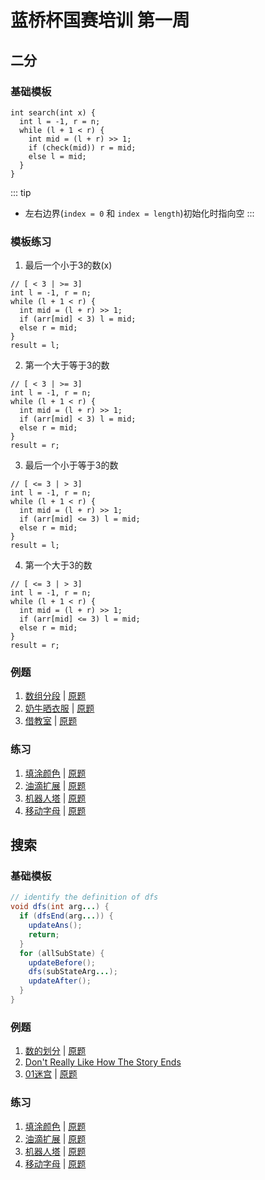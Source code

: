 # 蓝桥杯国赛培训 第一周
## 二分
### 基础模板
``` java{2,3,4}
int search(int x) {
  int l = -1, r = n;
  while (l + 1 < r) {
    int mid = (l + r) >> 1;
    if (check(mid)) r = mid;
    else l = mid;
  }
}
```
::: tip
- 左右边界(`index = 0` 和 `index = length`)初始化时指向空
:::

### 模板练习
1. 最后一个小于3的数(x)
``` java{5,8}
// [ < 3 | >= 3]
int l = -1, r = n;
while (l + 1 < r) {
  int mid = (l + r) >> 1;
  if (arr[mid] < 3) l = mid;
  else r = mid;
}
result = l;
```

2. 第一个大于等于3的数
``` java{5,8}
// [ < 3 | >= 3]
int l = -1, r = n;
while (l + 1 < r) {
  int mid = (l + r) >> 1;
  if (arr[mid] < 3) l = mid;
  else r = mid;
}
result = r;
```

3. 最后一个小于等于3的数
``` java{5,8}
// [ <= 3 | > 3]
int l = -1, r = n;
while (l + 1 < r) {
  int mid = (l + r) >> 1;
  if (arr[mid] <= 3) l = mid;
  else r = mid;
}
result = l;
```

4. 第一个大于3的数
``` java{5,8}
// [ <= 3 | > 3]
int l = -1, r = n;
while (l + 1 < r) {
  int mid = (l + r) >> 1;
  if (arr[mid] <= 3) l = mid;
  else r = mid;
}
result = r;
```

### 例题
1. [数组分段](./Q1) | [原题](https://www.luogu.com.cn/problem/P1182)
2. [奶牛晒衣服](./Q2) | [原题](https://www.luogu.com.cn/problem/P1843)
3. [借教室](./Q3) | [原题](https://www.luogu.com.cn/problem/P1083)

### 练习
1. [填涂颜色](./E1.md) | [原题](https://www.luogu.com.cn/problem/P8647)
2. [油滴扩展](./E2.md) | [原题](https://www.luogu.com.cn/problem/AT_abc144_e)
3. [机器人塔](./E3.md) | [原题](https://www.luogu.com.cn/problem/AT_abc153_f)
4. [移动字母](./E4.md) | [原题](https://www.luogu.com.cn/problem/P8660)

## 搜索
### 基础模板
``` java
// identify the definition of dfs
void dfs(int arg...) {
  if (dfsEnd(arg...)) {
    updateAns();
    return;
  }
  for (allSubState) {
    updateBefore();
    dfs(subStateArg...);
    updateAfter();
  }
}
```

### 例题
1. [数的划分](./Q4) | [原题](https://www.luogu.com.cn/problem/P1025)
2. [Don't Really Like How The Story Ends](./Q5)
3. [01迷宫](./Q6) | [原题](https://www.luogu.com.cn/problem/P1141)

### 练习
1. [填涂颜色](./E5.md) | [原题](https://www.luogu.com.cn/problem/P1162)
2. [油滴扩展](./E6.md) | [原题](https://www.luogu.com.cn/problem/P1378)
3. [机器人塔](./E7.md) | [原题](https://www.luogu.com.cn/problem/P8644)
4. [移动字母](./E8.md) | [原题](https://www.lanqiao.cn/problems/280/learning/)